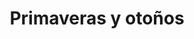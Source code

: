 ﻿---
title: "Primaveras y otoños"
permalink: periodes_135.html
layout: periode
dataInici: -722
dataFi: -481
sidebar: periodes
pares:
  - id: 134
    title: "Dinastía Zhou"
    dataInici: "(-1122)"
    dataFi: "(-249)"

fills:
  - id: 256
    title: "Batalla de Yanling"
    dataInici: "(-575)"

jocsPrincipals:
jocsEscenaris:
jocsEpoca:
jocsEpocaEscenaris:
---
